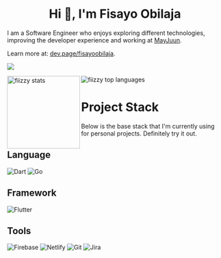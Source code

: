 <h1 align="center">Hi 👋, I'm Fisayo Obilaja</h1>

I am a Software Engineer who enjoys exploring different technologies, improving the developer experience and working at [MayJuun](https://mayjuun.com).

Learn more at: [dev.page/fisayoobilaja](https://dev.page/fisayoobilaja).

<p>
  <a href="https://github.com/ryo-ma/github-profile-trophy">
    <img src="https://github-profile-trophy.vercel.app/?username=fiizzy&title=Commit,PullRequest,Repositories,Issues,Followers&theme=onedark" />
  </a>
</p>

<div>
  <img height="170" align="left" alt="fiizzy stats" src="https://github-readme-stats.vercel.app/api?username=fiizzy&show_icons=true&theme=onedark" />
  <img alt="fiizzy top languages" src="https://github-readme-stats.vercel.app/api/top-langs/?username=fiizzy&layout=compact&theme=onedark" />
</div>

<!-- ## Resume
[leedavidcs.github.io/leedavidcs](https://leedavidcs.github.io/leedavidcs) -->

# Project Stack
Below is the base stack that I'm currently using for personal projects. Definitely try it out.

## Language
![Dart](https://img.shields.io/badge/-Dart-black?style=flat-square&logo=dart)
![Go](https://img.shields.io/badge/-Go-black?style=flat-square&logo=go)


## Framework
![Flutter](https://img.shields.io/badge/-Flutter-black?style=flat-square&logo=flutter)

## Tools
![Firebase](https://img.shields.io/badge/-Firebase-black?style=flat-square&logo=firebase)
![Netlify](https://img.shields.io/badge/-Netlify-black?style=flat-square&logo=netlify)
![Git](https://img.shields.io/badge/-Git-black?style=flat-square&logo=git)
![Jira](https://img.shields.io/badge/-Jira-black?style=flat-square&logo=jira)

